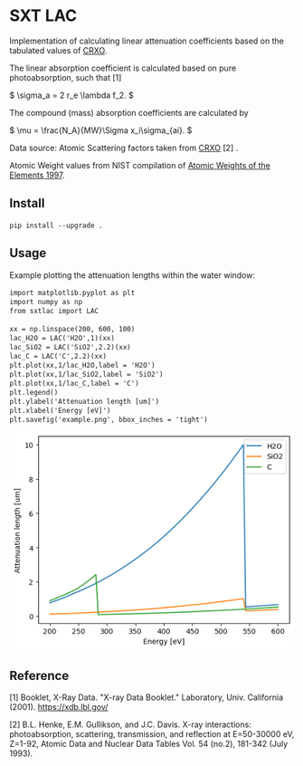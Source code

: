 # SXT LAC

Implementation of calculating linear attenuation coefficients based on the tabulated values of 
[CRXO](https://henke.lbl.gov/optical_constants/).

The linear absorption coefficient is calculated based on pure photoabsorption, such that [1]

$
\sigma_a = 2 r_e \lambda f_2.
$

The compound (mass) absorption coefficients are calculated by 

$
\mu = \frac{N_A}{MW}\Sigma x_i\sigma_{ai}.
$

Data source:
Atomic Scattering factors taken from [CRXO](https://henke.lbl.gov/optical_constants/asf.html) [2] .

Atomic Weight values from NIST compilation of [Atomic Weights of the Elements 1997](https://www.nist.gov/pml/atomic-weights-and-isotopic-compositions-relative-atomic-masses).


## Install

```
pip install --upgrade .
```   

## Usage
Example plotting the attenuation lengths within the water window:
```
import matplotlib.pyplot as plt
import numpy as np
from sxtlac import LAC

xx = np.linspace(200, 600, 100)
lac_H2O = LAC('H2O',1)(xx)
lac_SiO2 = LAC('SiO2',2.2)(xx)
lac_C = LAC('C',2.2)(xx)
plt.plot(xx,1/lac_H2O,label = 'H2O')
plt.plot(xx,1/lac_SiO2,label = 'SiO2')
plt.plot(xx,1/lac_C,label = 'C')
plt.legend()
plt.ylabel('Attenuation length [um]')
plt.xlabel('Energy [eV]')
plt.savefig('example.png', bbox_inches = 'tight')
```   
![Water window](examples/example.png)

## Reference

[1] Booklet, X-Ray Data. "X-ray Data Booklet." Laboratory, Univ. California (2001). https://xdb.lbl.gov/

[2] B.L. Henke, E.M. Gullikson, and J.C. Davis. X-ray interactions: photoabsorption, scattering, transmission, and reflection at E=50-30000 eV, Z=1-92, Atomic Data and Nuclear Data Tables Vol. 54 (no.2), 181-342 (July 1993).



